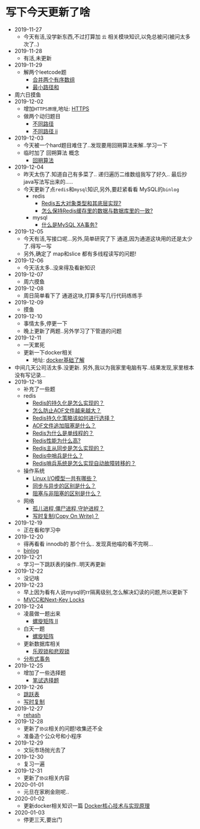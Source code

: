 # 写下今天更新了啥

- 2019-11-27
  - 今天有活,没学新东西,不过打算加 `云` 相关模块知识,以免总被问(被问太多次了..)
- 2019-11-28
  - 有活,未更新
- 2019-11-29
  - 解两个leetcode题
    - [合并两个有序数组](http://interview.wzcu.com/Leetcode/code/merge_sorted_array/)
    - [最小路径和](http://interview.wzcu.com/Leetcode/code/minimum_path_sum/)  
- 周六日摸鱼
- 2019-12-02
  - 增加`HTTPS原理`,地址: [HTTPS](http://interview.wzcu.com/%E7%BD%91%E7%BB%9C/HTTPS%E5%8E%9F%E7%90%86.html)
  - 做两个动归题目
     - [不同路径](http://interview.wzcu.com/Leetcode/code/unique_paths/)
     - [不同路径 ii](http://interview.wzcu.com/Leetcode/code/unique_paths_ii/)    
- 2019-12-03
  - 今天被一个hard题目难住了..发现要用回朔算法来解..学习一下
  - 临时加了 回朔算法 概念
    - [回朔算法](http://interview.wzcu.com/%E7%AE%97%E6%B3%95/%E5%9B%9E%E6%9C%94%E7%AE%97%E6%B3%95.html)
- 2019-12-04
  - 昨天太伤了.知道自己有多菜了.. 递归遍历二维数组我写了好久.. 最后抄java写法写出来的.....
  - 今天更新了点`redis`和`mysql`知识,另外,要赶紧看看 MySQL的`binlog`  
    - redis
      - [Redis五大对象类型和其底层实现?](http://interview.wzcu.com/Redis/Redis.html#redis%E4%BA%94%E5%A4%A7%E5%AF%B9%E8%B1%A1%E7%B1%BB%E5%9E%8B%E5%92%8C%E5%85%B6%E5%BA%95%E5%B1%82%E5%AE%9E%E7%8E%B0)
      - [怎么保持Redis缓存里的数据与数据库里的一致?](http://interview.wzcu.com/Redis/Redis.html#%E6%80%8E%E4%B9%88%E4%BF%9D%E6%8C%81redis%E7%BC%93%E5%AD%98%E9%87%8C%E7%9A%84%E6%95%B0%E6%8D%AE%E4%B8%8E%E6%95%B0%E6%8D%AE%E5%BA%93%E9%87%8C%E7%9A%84%E4%B8%80%E8%87%B4)
    - mysql
      - [什么是MySQL XA事务?](http://interview.wzcu.com/%E6%95%B0%E6%8D%AE%E5%BA%93/MySQL.html#%E4%BB%80%E4%B9%88%E6%98%AFmysql-xa%E4%BA%8B%E5%8A%A1)
- 2019-12-05
  - 今天有活,写接口呢...另外,简单研究了下 通道,因为通道这块用的还是太少了.得写一写
  - 另外,确定了 map和slice 都有多线程读写的问题!     
- 2019-12-06
  - 今天活太多..没来得及看新知识    
- 2019-12-07
  - 周六摸鱼
- 2019-12-08
  - 周日简单看下了 通道这块,打算多写几行代码练练手
- 2019-12-09
  - 摸鱼
- 2019-12-10
  - 事情太多,停更一下  
  - 晚上更新了两题..另外学习了下管道的问题
- 2019-12-11
  - 一天累死
  - 更新一下docker相关
     - 地址: [docker基础了解](http://interview.wzcu.com/云/docker基础了解.html)  
- 中间几天公司活太多.没更新. 另外,我以为我家里电脑有写..结果发现,家里根本没有写记录...     
- 2019-12-18 
  - 补充了一些题
  - redis
    - [Redis的持久化是怎么实现的？](http://interview.wzcu.com/Redis/Redis.html#redis%E7%9A%84%E6%8C%81%E4%B9%85%E5%8C%96%E6%98%AF%E6%80%8E%E4%B9%88%E5%AE%9E%E7%8E%B0%E7%9A%84%EF%BC%9F)
    - [怎么防止AOF文件越来越大？](http://interview.wzcu.com/Redis/Redis.html#%E6%80%8E%E4%B9%88%E9%98%B2%E6%AD%A2aof%E6%96%87%E4%BB%B6%E8%B6%8A%E6%9D%A5%E8%B6%8A%E5%A4%A7%EF%BC%9F)
    - [ Redis持久化策略该如何进行选择？](http://interview.wzcu.com/Redis/Redis.html#redis%E6%8C%81%E4%B9%85%E5%8C%96%E7%AD%96%E7%95%A5%E8%AF%A5%E5%A6%82%E4%BD%95%E8%BF%9B%E8%A1%8C%E9%80%89%E6%8B%A9%EF%BC%9F)
    - [AOF文件追加阻塞是什么？](http://interview.wzcu.com/Redis/Redis.html#aof%E6%96%87%E4%BB%B6%E8%BF%BD%E5%8A%A0%E9%98%BB%E5%A1%9E%E6%98%AF%E4%BB%80%E4%B9%88%EF%BC%9F)
    - [Redis为什么是单线程的？](http://interview.wzcu.com/Redis/Redis.html#redis%E4%B8%BA%E4%BB%80%E4%B9%88%E6%98%AF%E5%8D%95%E7%BA%BF%E7%A8%8B%E7%9A%84%EF%BC%9F)
    - [Redis性能为什么高?](http://interview.wzcu.com/Redis/Redis.html#redis%E6%80%A7%E8%83%BD%E4%B8%BA%E4%BB%80%E4%B9%88%E9%AB%98)
    - [Redis主从同步是怎么实现的？](http://interview.wzcu.com/Redis/Redis.html#redis%E4%B8%BB%E4%BB%8E%E5%90%8C%E6%AD%A5%E6%98%AF%E6%80%8E%E4%B9%88%E5%AE%9E%E7%8E%B0%E7%9A%84%EF%BC%9F)
    - [Redis中哨兵是什么？](http://interview.wzcu.com/Redis/Redis.html#redis%E4%B8%AD%E5%93%A8%E5%85%B5%E6%98%AF%E4%BB%80%E4%B9%88%EF%BC%9F)
    - [Redis哨兵系统是怎么实现自动故障转移的？](http://interview.wzcu.com/Redis/Redis.html#redis%E5%93%A8%E5%85%B5%E7%B3%BB%E7%BB%9F%E6%98%AF%E6%80%8E%E4%B9%88%E5%AE%9E%E7%8E%B0%E8%87%AA%E5%8A%A8%E6%95%85%E9%9A%9C%E8%BD%AC%E7%A7%BB%E7%9A%84%EF%BC%9F)
  - 操作系统
    - [Linux I/O模型一共有哪些？](http://interview.wzcu.com/Linux/linux.html#linux-io%E6%A8%A1%E5%9E%8B%E4%B8%80%E5%85%B1%E6%9C%89%E5%93%AA%E4%BA%9B%EF%BC%9F)
    - [同步与异步的区别是什么？](http://interview.wzcu.com/Linux/linux.html#%E5%90%8C%E6%AD%A5%E4%B8%8E%E5%BC%82%E6%AD%A5%E7%9A%84%E5%8C%BA%E5%88%AB%E6%98%AF%E4%BB%80%E4%B9%88%EF%BC%9F)
    - [阻塞与非阻塞的区别是什么？](http://interview.wzcu.com/Linux/linux.html#%E9%98%BB%E5%A1%9E%E4%B8%8E%E9%9D%9E%E9%98%BB%E5%A1%9E%E7%9A%84%E5%8C%BA%E5%88%AB%E6%98%AF%E4%BB%80%E4%B9%88%EF%BC%9F)
  - 网络
    - [孤儿进程,僵尸进程,守护进程？](http://interview.wzcu.com/%E7%BD%91%E7%BB%9C/%E7%BD%91%E7%BB%9C.html#%E5%AD%A4%E5%84%BF%E8%BF%9B%E7%A8%8B%E5%83%B5%E5%B0%B8%E8%BF%9B%E7%A8%8B%E5%AE%88%E6%8A%A4%E8%BF%9B%E7%A8%8B%EF%BC%9F)    
    - [写时复制(Copy On Write)？](http://interview.wzcu.com/%E7%BD%91%E7%BB%9C/%E7%BD%91%E7%BB%9C.html#%E5%86%99%E6%97%B6%E5%A4%8D%E5%88%B6copy-on-write%EF%BC%9F)    
- 2019-12-19
  - 正在看和学习中    
- 2019-12-20
  - 得再看看 innodb的 那个什么..  发现真他喵的看不完啊...
  - [binlog](http://interview.wzcu.com/%E6%95%B0%E6%8D%AE%E5%BA%93/binlog.html)
- 2019-12-21
  - 学习一下跳跃表的操作..明天再更新  
- 2019-12-22
  - 没记啥
- 2019-12-23
  - 早上因为看有人说mysql的rr隔离级别,怎么解决幻读的问题,所以更新下
  - [MVCC和Next-Key Locks](http://interview.wzcu.com/%E6%95%B0%E6%8D%AE%E5%BA%93/MVCC%E5%92%8CNext-Key%20Locks.html)  
- 2019-12-24
  - 凌晨做一题出来
     - [螺旋矩阵 II](http://interview.wzcu.com/Leetcode/code/spiral_matrix_ii/)
  - 白天一题
     - [螺旋矩阵](http://interview.wzcu.com/Leetcode/code/spiral_matrix/)      
  - 更新数据库相关
     - [乐观锁和悲观锁](http://interview.wzcu.com/%E6%95%B0%E6%8D%AE%E5%BA%93/%E4%B9%90%E8%A7%82%E9%94%81%E5%92%8C%E6%82%B2%E8%A7%82%E9%94%81.html)
  - [分布式事务](http://interview.wzcu.com/%E8%AE%BE%E8%AE%A1%E9%A2%98/%E5%88%86%E5%B8%83%E5%BC%8F%E4%BA%8B%E5%8A%A1.html)
- 2019-12-25
  - 增加了一些选择题 
      - [笔试选择题](http://interview.wzcu.com/Golang/%E7%AC%94%E8%AF%95%E9%80%89%E6%8B%A9%E9%A2%98.html)
- 2019-12-26
  - [跳跃表](http://interview.wzcu.com/Redis/%E8%B7%B3%E8%B7%83%E8%A1%A8.html)
  - [写时复制](http://interview.wzcu.com/Linux/%E5%86%99%E6%97%B6%E5%A4%8D%E5%88%B6.html)
- 2019-12-27
  - [rehash](http://interview.wzcu.com/Redis/rehash.html)
- 2019-12-28
  - 更新了`协议`相关的问题!收集还不全
  - 准备造个公众号和小程序
- 2019-12-29
  - 文玩市场抛光去了    
- 2019-12-30
  - 复习一遍
- 2019-12-31
  - 更新了`协议`相关内容  
- 2020-01-01
  - 元旦在家刷金刚呢..
- 2020-01-02
  - 更新docker相关知识一篇  [Docker核心技术与实现原理](http://interview.wzcu.com/%E4%BA%91/docker%E6%A0%B8%E5%BF%83%E6%8A%80%E6%9C%AF%E4%B8%8E%E5%AE%9E%E7%8E%B0%E5%8E%9F%E7%90%86.html)    
- 2020-01-03
  - 停更三天,要出门



